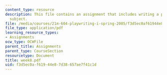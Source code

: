 ```yaml
---
content_type: resource
description: This file contains an assignment that includes writing a play on a particular
  subject.
file: /media/courses/21m-604-playwriting-i-spring-2005/f3d5ec0af61944e87d38657ae7f41c1d_week8.pdf
file_type: application/pdf
learning_resource_types:
- Assignments
ocw_type: OCWFile
parent_title: Assignments
parent_type: CourseSection
resourcetype: Document
title: week8.pdf
uid: f3d5ec0a-f619-44e8-7d38-657ae7f41c1d
---
```

